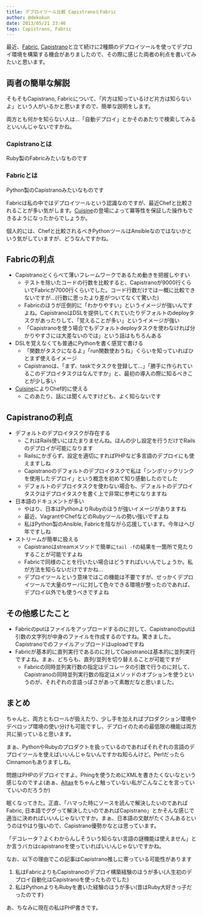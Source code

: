 ```yaml
---
title: デプロイツール比較 CapistranoとFabric
author: @dekokun
date: 2013/05/21 23:46
tags: Capistrano, Fabric
---
```


最近、[Fabric](http://docs.fabfile.org/en/1.6/), [Capistrano](https://github.com/capistrano/capistrano/wiki)と立て続けに2種類のデプロイツールを使ってデプロイ環境を構築する機会がありましたので、その際に感じた両者の利点を書いてみたいと思います。

## 両者の簡単な解説

そもそもCapistrano, Fabricについて、「片方は知っているけど片方は知らないよ」という人がいるかと思いますので、簡単な説明をします。

両方とも何かを知らない人は…「自動デプロイ」とかそのあたりで検索してみるといいんじゃないですかね。

### Capistranoとは

Ruby製のFabricみたいなものです

### Fabricとは

Python製のCapistranoみたいなものです

Fabricは私の中ではデプロイツールという認識なのですが、最近Chefと比較されることが多い気がします。[Cuisine](http://cuisine.readthedocs.org/en/latest/)の登場によって冪等性を保証した操作もできるようになったからでしょうか。

個人的には、Chefと比較されるべきPythonツールはAnsibleなのではないかという気がしていますが、どうなんですかね。

## Fabricの利点

- Capistranoとくらべて薄いフレームワークであるため動きを把握しやすい
    - テストを除いたコードの行数を比較すると、Capistranoが9000行くらいでFabricが7000行くらいでした。コード行数だけでは一概に比較できないですが…(行数に思ったより差がついてなくて驚いた)
    - Fabricのほうが圧倒的に「わかりやすい」というイメージが強いんですよね。CapistranoはDSLを提供してくれていたりデフォルトのdeployタスクがあったりして、「覚えることが多い」というイメージが強い
    - 「Capistranoを使う場合でもデフォルトdeployタスクを使わなければ分かりやすさには大差ないのでは」という話はもちろんある
- DSLを覚えなくても普通にPythonを書く感覚で書ける
    - 「関数がタスクになるよ」「run関数使おうね」くらいを知っていればひとまず使えるイメージ
    - Capistranoは、「まず、taskでタスクを登録して…」「勝手に作られているこのデプロイタスクはなんですか」と、最初の導入の際に知るべきことが少し多い
- [Cuisine](http://cuisine.readthedocs.org/en/latest/)によりChef的に使える
    - このあたり、話には聞くんですけども、よく知らないです

## Capistranoの利点

- デフォルトのデプロイタスクが存在する
    - これはRails使いにはたまりませんね。ほんの少し設定を行うだけでRailsのデプロイが可能になります
    - Railsにかぎらず、設定を適切にすればPHPなど多言語のデプロイにも使えますしね
    - Capistranoのデフォルトのデプロイタスクで私は「シンボリックリンクを使用したデプロイ」という概念を初めて知り感動したのでした
    - デフォルトのデプロイタスクを使わない場合も、デフォルトのデプロイタスクはデプロイタスクを書く上で非常に参考になりますね
- 日本語のドキュメントが多い
    - やはり、日本はPythonよりRubyのほうが強いイメージがありますね
    - 最近、VagrantやChefなどのRubyツールの勢い強いですよね
    - 私はPython製のAnsible, Fabricを陰ながら応援しています。今年はへび年ですしね
- ストリームが簡単に扱える
    - Capistranoはstreamメソッドで簡単に`tail -f`の結果を一箇所で見たりすることが可能ですよね
    - Fabricで同様のことを行いたい場合はどうすればいいんでしょうか。私が方法を知らないだけですかね…
    - デプロイツールという意味ではこの機能は不要ですが、せっかくデプロイツールで大量のサーバに対して色々できる環境が整ったのであれば、デプロイ以外でも使うべきですよね

## その他感じたこと

- Fabricのputはファイルをアップロードするのに対して、Capistranoのputは引数の文字列が中身のファイルを作成するのですね。驚きました。Capistranoでのファイルアップロードはuploadですね
- Fabricが基本的に直列実行であるのに対してCapistranoは基本的に並列実行ですよね。まぁ、どちらも、直列/並列を切り替えることが可能ですが
    - Fabricの同時並列実行数の指定はデコレータの引数で行うのに対して、Capistranoの同時並列実行数の指定はメソッドのオプションを使うというのが、それぞれの言語っぽさがあって素敵だなと思いました。

## まとめ

ちゃんと、両方ともロールが扱えたり、少し手を加えればプロダクション環境やデベロップ環境の使い分けも可能ですし、デプロイのための最低限の機能は両方共に揃っていると思います。

まぁ、PythonやRubyのプロダクトを扱っているのであればそれぞれの言語のデプロイツールを使えばいいんじゃないんですかね知らんけど。PerlだったらCinnamonもありますしね。

問題はPHPのデプロイですよ。Phingを使うためにXMLを書きたくないなという感じなのですよ(あぁ、[Altax](http://kohkimakimoto.hatenablog.com/entry/2013/03/12/201330)をちゃんと触っていない私がこんなことを言っていていいのだろうか)

眠くなってきた。正直、「ハマった時にソースを読んで解決したいのであればFabric, 日本語でググって解決したいのであればCapistrano」とかそんな感じで適当に決めればいいんじゃないですか。まぁ、日本語の文献がたくさんあるというのはやはり強いので、Capistrano優勢かなとは思っています。

「デコレータ？よくわからんしそういう知らない言語の謎機能は使えません」とか言うバカはcapistranoを使っていればいいんじゃないですかね。

なお、以下の理由でこの記事はCapistrano推しに寄っている可能性があります

1. 私はFabricよりもCapistranoのデプロイ構築経験のほうが多い(人生初のデプロイ自動化はCapistranoを使ったものでした)
2. 私はPythonよりもRubyを書いた経験のほうが多い(昔はRuby大好きっ子だったのです)

あ、ちなみに現在の私はPHP書きです。

